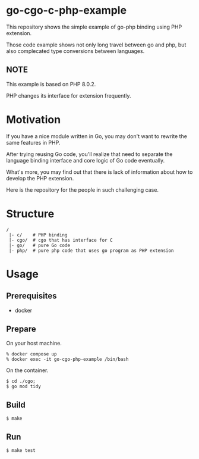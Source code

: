 # go-cgo-c-php-example

This repository shows the simple example of go-php binding using PHP extension.

Those code example shows not only long travel between go and php, but also complecated type conversions between languages.

## NOTE

This example is based on PHP 8.0.2.

PHP changes its interface for extension frequently.

# Motivation

If you have a nice module written in Go, you may don't want to rewrite the same features in PHP.

After trying reusing Go code, you'll realize that need to separate the language binding interface and core logic of Go code eventually.

What's more, you may find out that there is lack of information about how to develop the PHP extension.

Here is the repository for the people in such challenging case.

# Structure

```
/
 |- c/    # PHP binding
 |- cgo/  # cgo that has interface for C
 |- go/   # pure Go code
 |- php/  # pure php code that uses go program as PHP extension
```

# Usage

## Prerequisites

- docker

## Prepare

On your host machine.

```
% docker compose up
% docker exec -it go-cgo-php-example /bin/bash
```

On the container.

```
$ cd ./cgo;
$ go mod tidy
```

## Build

```
$ make
```

## Run

```
$ make test
```
